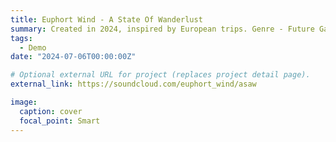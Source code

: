 ```yaml
---
title: Euphort Wind - A State Of Wanderlust
summary: Created in 2024, inspired by European trips. Genre - Future Garage, Electronic. 
tags:
  - Demo
date: "2024-07-06T00:00:00Z"

# Optional external URL for project (replaces project detail page).
external_link: https://soundcloud.com/euphort_wind/asaw

image:
  caption: cover
  focal_point: Smart
---
```

